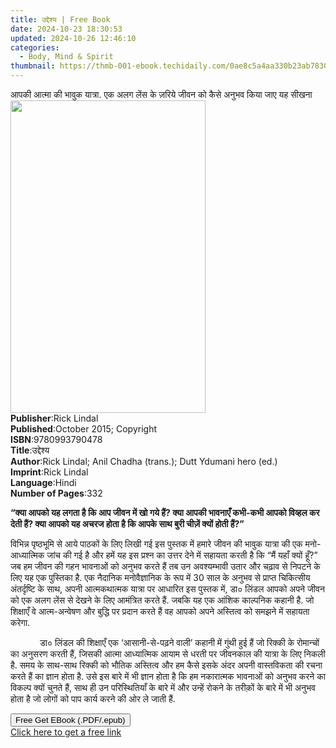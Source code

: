```yaml
---
title: उद्देश्य | Free Book
date: 2024-10-23 18:30:53
updated: 2024-10-26 12:46:10
categories:
  - Body, Mind & Spirit
thumbnail: https://thmb-001-ebook.techidaily.com/0ae8c5a4aa330b23ab783093903f157ea74be8e9c156561e7be9bd96789f3d24.jpg
---
```

<main id="book-container">
  <div class="flex flex-col">
    <div class="book-brief flex-1 py-6 px-4 sm:p-6 md:py-10 md:px-8">
      <!-- brief-->
      <div class="book-brief-main">
        आपकी आत्मा की भावुक यात्रा. एक अलग लेंस के ज़रिये जीवन को कैसे अनुभव किया
        जाए यह सीखना
      </div>
    </div>
    <div
      class="book-meta-info flex-1 grid gap-4 col-start-1 col-end-3 row-start-1 sm:mb-6 sm:grid-cols-4 lg:gap-6 lg:col-start-2 lg:row-end-6 lg:row-span-6 lg:mb-0"
    >
      <div
        class="book-meta-info-left place-content-center mt-4 p-4 text-sm leading-6 col-start-2 col-span-2 dark:text-slate-400"
      >
        <img
          class="w-full h-500 object-cover rounded-lg sm:h-255 sm:col-span-2 lg:col-span-full"
          src="https://img-001-ebook.techidaily.com/d03f7d2ad4269248555b6b17081eec8a2a0e10dba80539ccbdad0234be61a1c8.jpg"
          alt=""
          width="312"
          height="500"
        />
      </div>
      <div
        class="book-meta-info-right mt-2 col-start-1 row-start-2 col-span-3 self-center"
      >
        <!-- meta data  -->
        <div class="flex flex-col px-4 md:px-8">
          <div class="flex-1">
            <strong>Publisher</strong>:<span class="px-2">Rick Lindal</span>
          </div>
          <div class="flex-1">
            <strong>Published</strong>:<span class="px-2"
              >October 2015; Copyright</span
            >
          </div>
          <div class="flex-1">
            <strong>ISBN</strong>:<span class="px-2">9780993790478</span>
          </div>
          <div class="flex-1">
            <strong>Title</strong>:<span class="px-2">उद्देश्य</span>
          </div>
          <div class="flex-1">
            <strong>Author</strong>:<span class="px-2"
              >Rick Lindal; Anil Chadha (trans.); Dutt Ydumani hero (ed.)</span
            >
          </div>
          <div class="flex-1">
            <strong>Imprint</strong>:<span class="px-2">Rick Lindal</span>
          </div>
          <div class="flex-1">
            <strong>Language</strong>:<span class="px-2">Hindi</span>
          </div>
          <div class="flex-1">
            <strong>Number of Pages</strong>:<span class="px-2">332</span>
          </div>
        </div>
      </div>
    </div>
    <div class="book-description flex-1 py-6 px-4 sm:p-6 md:py-10 md:px-8">
      <div class="book-description-main">
        <div accordion-content="" id="description">
          <p>
            <strong
              >“क्या आपको यह लगता है कि आप जीवन में खो गये हैं? क्या आपकी
              भावनाएँ कभी-कभी आपको विव्हल कर देती हैं? क्या आपको यह अचरज होता है
              कि आपके साथ बुरी चीज़ें क्यों होती हैं?”</strong
            >
          </p>
          <p>
            विभिन्न पृष्ठभूमि से आये पाठकों के लिए लिखी गई इस पुस्तक में हमारे
            जीवन की भावुक यात्रा की एक मनो-आध्यात्मिक जांच की गई है और हमें यह
            इस प्रश्न का उत्तर देने में सहायता करती है कि “मैं यहाँ क्यों हूँ?”
            जब हम जीवन की गहन भावनाओं को अनुभव करते हैं तब उन अवश्यम्भावी उतार
            और चढ़ाव से निपटने के लिए यह एक पुस्तिका है. एक नैदानिक मनोवैज्ञानिक
            के रूप में 30 साल के अनुभव से प्राप्त चिकित्सीय अंतर्दृष्टि के साथ,
            अपनी आत्मकथात्मक यात्रा पर आधारित इस पुस्तक में, डा० लिंडल आपको अपने
            जीवन को एक अलग लेंस से देखने के लिए आमंत्रित करते हैं. जबकि यह एक
            आंशिक काल्पनिक कहानी है. जो शिक्षाएँ वे आत्म-अन्वेषण और बुद्धि पर
            प्रदान करते हैं वह आपको अपने अस्तित्व को समझने में सहायता करेगा.
          </p>
          <p>
            &nbsp;&nbsp;&nbsp;&nbsp;&nbsp;&nbsp;&nbsp;&nbsp;&nbsp;&nbsp;&nbsp;
            डा० लिंडल की शिक्षाएँ एक ‘आसानी-से-पढ़ने वाली’ कहानी में गुंथी हुई
            हैं जो रिक्की के रोमान्चों का अनुसरण करती हैं, जिसकी आत्मा
            आध्यात्मिक आयाम से धरती पर जीवनकाल की यात्रा के लिए निकली है. समय के
            साथ-साथ रिक्की को भौतिक अस्तित्व और हम कैसे इसके अंदर अपनी
            वास्तविकता की रचना करते हैं का ज्ञान होता है. उसे इस बारे में भी
            ज्ञान होता है कि हम नकारात्मक भावनाओं को अनुभव करने का विकल्प क्यों
            चुनते हैं, साथ ही उन परिस्थितियाँ के बारे में और उन्हें रोकने के
            तरीक़ों के बारे में भी अनुभव होता है जो लोगों को पाप कार्य करने की ओर
            ले जाती हैं. &nbsp;
          </p>
        </div>
        <div class="accordion-fader"></div>
      </div>
    </div>
    <div class="book-excerpts flex-1 py-6 px-4 sm:p-6 md:py-10 md:px-8"></div>
    <div
      class="book-about-author flex-1 py-6 px-4 sm:p-6 md:py-10 md:px-8"
    ></div>
    <div class="book-free-get flex-1 py-6 px-4 sm:p-6 md:py-10 md:px-8">
      <button
        id="btn-free-get"
        class="bg-blue-500 hover:bg-blue-700 text-white font-bold py-2 px-4 rounded"
      >
        Free Get EBook (.PDF/.epub)
      </button>
      <div id="countdown-display" class="px-2 text-lg mt-2"></div>
      <a
        id="free-link"
        class="hidden bg-blue-500 hover:bg-blue-700 text-white font-bold py-2 px-4 rounded"
        href="https://www.ebooks.com/en-us/book/209842426/ebook/rick-lindal/"
        target="_blank"
        >Click here to get a free link</a
      >
    </div>
    <script>
      let countdownTime = 0;
      let countdownInterval = null;
      document
        .getElementById('btn-free-get')
        .addEventListener('click', startCountdown);
      function startCountdown() {
        countdownTime = new Date().getTime() + 60000 * 3;
        countdownInterval = setInterval(updateCountdown, 1000);
        document.getElementById('btn-free-get').disabled = true;
        document
          .getElementById('btn-free-get')
          .classList.add('bg-gray-500', 'cursor-not-allowed');
      }
      function updateCountdown() {
        let currentTime = new Date().getTime();
        let timeLeft = countdownTime - currentTime;
        let secondsLeft = Math.floor(timeLeft / 1000);
        document.getElementById('countdown-display').innerHTML =
          `Remaining time: ${secondsLeft} seconds.`;
        if (secondsLeft <= 0) {
          clearInterval(countdownInterval);
          document.getElementById('btn-free-get').classList.add('hidden');
          document.getElementById('free-link').classList.remove('hidden');
          document.getElementById('countdown-display').innerHTML = '';
        }
      }
    </script>
  </div>
</main>
